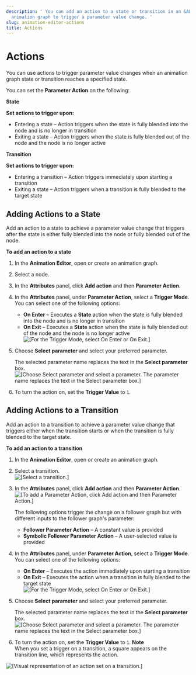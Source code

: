 ```yaml
---
description: ' You can add an action to a state or transition in an &ALYlong; &animation-editor;
  animation graph to trigger a parameter value change. '
slug: animation-editor-actions
title: Actions
---
```

# Actions<a name="animation-editor-actions"></a>

You can use actions to trigger parameter value changes when an animation graph state or transition reaches a specified state\.

You can set the **Parameter Action** on the following:

**State**  

**Set actions to trigger upon:**
+ Entering a state – Action triggers when the state is fully blended into the node and is no longer in transition
+ Exiting a state – Action triggers when the state is fully blended out of the node and the node is no longer active

**Transition**  

**Set actions to trigger upon:**
+ Entering a transition – Action triggers immediately upon starting a transition
+ Exiting a state – Action triggers when a transition is fully blended to the target state

## Adding Actions to a State<a name="adding-action-to-state"></a>

Add an action to a state to achieve a parameter value change that triggers after the state is either fully blended into the node or fully blended out of the node\.

**To add an action to a state**

1. In the **Animation Editor**, open or create an animation graph\.

1. Select a node\.

1. In the **Attributes** panel, click **Add action** and then **Parameter Action**\.

1. In the **Attributes** panel, under **Parameter Action**, select a **Trigger Mode**\. You can select one of the following options:
   + **On Enter** – Executes a **State** action when the state is fully blended into the node and is no longer in transition
   + **On Exit** – Executes a **State** action when the state is fully blended out of the node and the node is no longer active  
![\[For the Trigger Mode, select On Enter or On Exit.\]](/images/userguide/actor-animation/char-animation-editor-actions-triggermode.png)

1. Choose **Select parameter** and select your preferred parameter\.

   The selected parameter name replaces the text in the **Select parameter** box\.  
![\[Choose Select parameter and select a parameter. The parameter name replaces the text in the Select parameter box.\]](/images/userguide/actor-animation/char-animation-editor-actions-selectaction.png)

1. To turn the action on, set the **Trigger Value** to `1`\.

## Adding Actions to a Transition<a name="adding-action-to-transition"></a>

Add an action to a transition to achieve a parameter value change that triggers either when the transition starts or when the transition is fully blended to the target state\.

**To add an action to a transition**

1. In the **Animation Editor**, open or create an animation graph\.

1. Select a transition\.  
![\[Select a transition.\]](/images/userguide/actor-animation/char-animation-editor-actions-transition.png)

1. In the **Attributes** panel, click **Add action** and then **Parameter Action**\.  
![\[To add a Parameter Action, click Add action and then Parameter Action.\]](/images/userguide/actor-animation/char-animation-editor-actions-addaction-transition.png)

   The following options trigger the change on a follower graph but with different inputs to the follower graph's parameter:
   + **Follower Parameter Action** – A constant value is provided
   + **Symbolic Follower Parameter Action** – A user\-selected value is provided

1. In the **Attributes** panel, under **Parameter Action**, select a **Trigger Mode**\. You can select one of the following options:
   + **On Enter** – Executes the action immediately upon starting a transition
   + **On Exit** – Executes the action when a transition is fully blended to the target state  
![\[For the Trigger Mode, select On Enter or On Exit.\]](/images/userguide/actor-animation/char-animation-editor-actions-triggermode.png)

1. Choose **Select parameter** and select your preferred parameter\.

   The selected parameter name replaces the text in the **Select parameter** box\.  
![\[Choose Select parameter and select a parameter. The parameter name replaces the text in the Select parameter box.\]](/images/userguide/actor-animation/char-animation-editor-actions-selectaction.png)

1. To turn the action on, set the **Trigger Value** to `1`\.
**Note**  
When you set a trigger on a transition, a square appears on the transition line, which represents the action\.  

![\[Visual representation of an action set on a transition.\]](/images/userguide/actor-animation/char-animation-editor-actions-square.png)